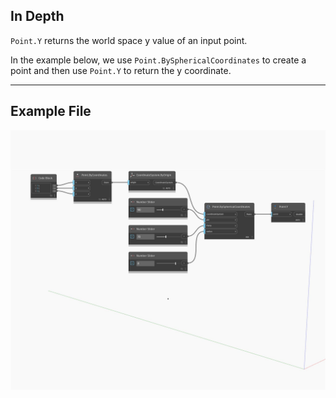 ## In Depth
`Point.Y` returns the world space y value of an input point. 

In the example below, we use `Point.BySphericalCoordinates` to create a point and then use `Point.Y` to return the y coordinate.

___
## Example File

![Y](./Autodesk.DesignScript.Geometry.Point.Y_img.jpg)

